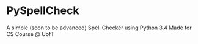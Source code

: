 PySpellCheck
============

A simple (soon to be advanced) Spell Checker using Python 3.4
Made for CS Course @ UofT
